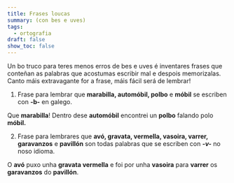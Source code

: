 ```yaml
---
title: Frases loucas
summary: (con bes e uves)
tags:
  - ortografia
draft: false
show_toc: false
---
```

Un bo truco para teres menos erros de bes e uves é inventares frases que conteñan as palabras que acostumas escribir mal e despois memorizalas. Canto máis extravagante for a frase, máis fácil será de lembrar!

<article>

1. Frase para lembrar que **marabilla, automóbil, polbo** e **móbil** se escriben con **\-b-** en galego.

Que **marabilla**! Dentro dese **automóbil** encontrei un **polbo** falando polo **móbil.**

</article>



<article>

2. Frase para lembrares que **avó, gravata, vermella, vasoira, varrer, garavanzos** e **pavillón** son todas palabras que se escriben con  ***\-v-*** no noso idioma.

O **avó** puxo unha **gravata vermella** e foi por unha **vasoira** para **varrer** os **garavanzos** do **pavillón**.

</article>